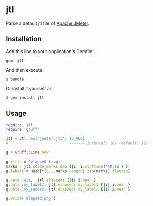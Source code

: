# jtl

Parse a default jtl file of [Apache JMeter](http://jmeter.apache.org/).

## Installation

Add this line to your application's Gemfile:

    gem 'jtl'

And then execute:

    $ bundle

Or install it yourself as:

    $ gem install jtl

## Usage

```ruby
require 'jtl'
require 'gruff'

jtl = Jtl.new('jmeter.jtl', 10_000)
#                           ~~~~~~~ interval: 10s (default: 1s)

g = Gruff::Line.new

g.title = 'elapsed (avg)'
marks = jtl.scale_marks.map {|i| i.strftime('%M:%S') }
g.labels = Hash[*(0...marks.length).zip(marks).flatten]

g.data :all,  jtl.elapseds {|i| i.mean }
g.data :my_label1, jtl.elapseds.my_label1 {|i| i.mean }
g.data :my_label2, jtl.elapseds.my_label2 {|i| i.mean }

g.write('elapsed.png')
```
